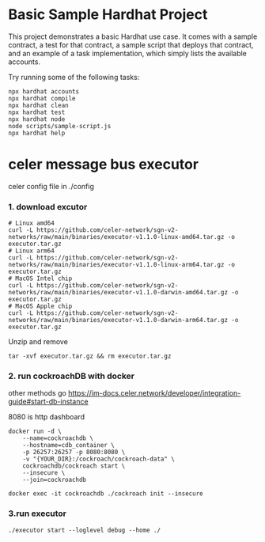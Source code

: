 # Basic Sample Hardhat Project

This project demonstrates a basic Hardhat use case. It comes with a sample contract, a test for that contract, a sample script that deploys that contract, and an example of a task implementation, which simply lists the available accounts.

Try running some of the following tasks:

```shell
npx hardhat accounts
npx hardhat compile
npx hardhat clean
npx hardhat test
npx hardhat node
node scripts/sample-script.js
npx hardhat help
```
# celer message bus executor
celer config file in ./config
### 1. download excutor
```shell
# Linux amd64
curl -L https://github.com/celer-network/sgn-v2-networks/raw/main/binaries/executor-v1.1.0-linux-amd64.tar.gz -o executor.tar.gz
# Linux arm64
curl -L https://github.com/celer-network/sgn-v2-networks/raw/main/binaries/executor-v1.1.0-linux-arm64.tar.gz -o executor.tar.gz
# MacOS Intel chip
curl -L https://github.com/celer-network/sgn-v2-networks/raw/main/binaries/executor-v1.1.0-darwin-amd64.tar.gz -o executor.tar.gz
# MacOS Apple chip
curl -L https://github.com/celer-network/sgn-v2-networks/raw/main/binaries/executor-v1.1.0-darwin-arm64.tar.gz -o executor.tar.gz
```
Unzip and remove
```
tar -xvf executor.tar.gz && rm executor.tar.gz
```
### 2. run cockroachDB with docker
other methods go https://im-docs.celer.network/developer/integration-guide#start-db-instance

8080 is http dashboard

```
docker run -d \
    --name=cockroachdb \
    --hostname=cdb_container \
    -p 26257:26257 -p 8080:8080 \
    -v "{YOUR_DIR}:/cockroach/cockroach-data" \
    cockroachdb/cockroach start \
    --insecure \
    --join=cockroachdb

docker exec -it cockroachdb ./cockroach init --insecure
```
### 3.run executor
```shell
./executor start --loglevel debug --home ./
```